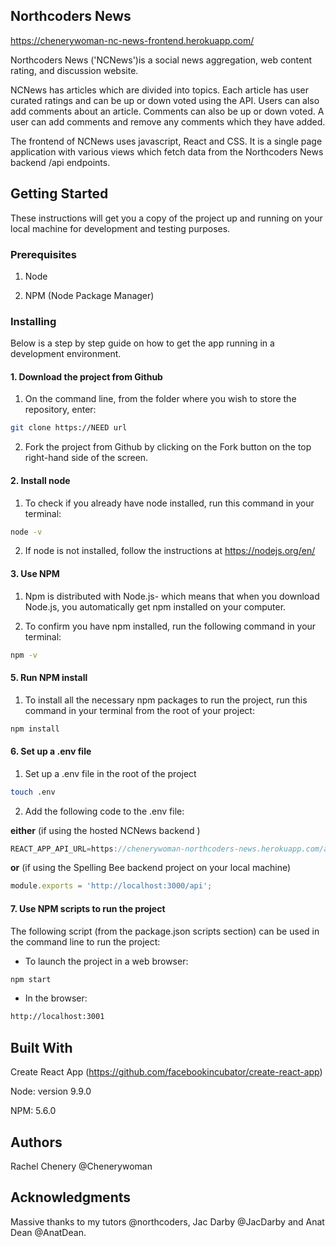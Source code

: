 ## Northcoders News

https://chenerywoman-nc-news-frontend.herokuapp.com/

Northcoders News ('NCNews')is a social news aggregation, web content rating, and discussion website.  

NCNews has articles which are divided into topics. Each article has user curated ratings and can be up or down voted using the API. Users can also add comments about an article. Comments can also be up or down voted. A user can add comments and remove any comments which they have added.

The frontend of NCNews uses javascript, React and CSS. It is a single page application with various views which fetch data from the Northcoders News backend /api endpoints. 

## Getting Started

These instructions will get you a copy of the project up and running on your local machine for development and testing purposes. 

### Prerequisites

1.  Node 

2.  NPM (Node Package Manager)

### Installing

Below is a step by step guide on how to get the app running in a development environment.

#### 1. Download the project from Github
1. On the command line, from the folder where you wish to store the repository, enter:

```bash
git clone https://NEED url
```

2. Fork the project from Github by clicking on the Fork button on the top right-hand side of the screen.

#### 2. Install node 

1. To check if you already have node installed, run this command in your terminal:

```bash 
node -v
```

2. If node is not installed, follow the instructions at https://nodejs.org/en/

#### 3. Use NPM

1. Npm is distributed with Node.js- which means that when you download Node.js, you automatically get npm installed on your computer.

2. To confirm you have npm installed, run the following command in your terminal:

```bash 
npm -v
```

#### 5. Run NPM install

1. To install all the necessary npm packages to run the project, run this command in your terminal from the root of your project:

```bash 
npm install
```

#### 6. Set up a .env file

1. Set up a .env file in the root of the project

```bash 
touch .env
```
2. Add the following code to the .env file:

**either** (if using the hosted NCNews backend )
```js
REACT_APP_API_URL=https://chenerywoman-northcoders-news.herokuapp.com/api
```

**or** (if using the Spelling Bee backend project on your local machine)
```js
module.exports = 'http://localhost:3000/api';
```

#### 7. Use NPM scripts to run the project

The following script (from the package.json scripts section) can be used in the command line to run the project:

  * To launch the project in a web browser: 
  ```bash 
  npm start
  ```

  * In the browser:
  ```bash 
  http://localhost:3001 
  ```

## Built With

Create React App (https://github.com/facebookincubator/create-react-app)

Node: version 9.9.0

NPM: 5.6.0

## Authors
Rachel Chenery 
@Chenerywoman

## Acknowledgments
Massive thanks to my tutors @northcoders, Jac Darby @JacDarby and Anat Dean @AnatDean.
